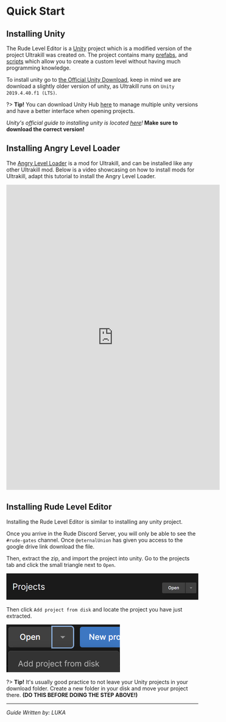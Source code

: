 # Quick Start

## Installing Unity
The Rude Level Editor is a [Unity](https://unity.com) project which is a modified version of the project Ultrakill was created on. The project contains many [prefabs](https://docs.unity3d.com/2019.4/Documentation/Manual/Prefabs.html), and [scripts](https://docs.unity3d.com/Manual/ScriptingSection.html) which allow you to create a custom level without having much programming knowledge.

To install unity go to [the Official Unity Download](https://unity.com/releases/editor/whats-new/2019.4.40), keep in mind we are download a slightly older version of unity, as Ultrakill runs on `Unity 2019.4.40.f1 (LTS)`.

?> **Tip!** You can download Unity Hub [here](https://unity.com/download) to manage multiple unity versions and have a better interface when opening projects. 

*Unity's official guide to installing unity is located [here](https://learn.unity.com/tutorial/install-the-unity-hub-and-editor)!* **Make sure to download the correct version!**

## Installing Angry Level Loader

The [Angry Level Loader](https://thunderstore.io/c/ultrakill/p/EternalsTeam/AngryLevelLoader/) is a mod for Ultrakill, and can be installed like any other Ultrakill mod. Below is a video showcasing on how to install mods for Ultrakill, adapt this tutorial to install the Angry Level Loader.


<iframe width="560" height="800" src="https://www.youtube.com/embed/rhMKhFNtiNA?si=gD4fHMFTU6gORbg2" title="YouTube video player" frameborder="" allow="accelerometer; autoplay; clipboard-write; encrypted-media; gyroscope; picture-in-picture; web-share" allowfullscreen></iframe>

## Installing Rude Level Editor

Installing the Rude Level Editor is similar to installing any unity project.

Once you arrive in the Rude Discord Server, you will only be able to see the `#rude-gates` channel. Once `@eternalUnion` has given you access to the google drive link download the file.

Then, extract the zip, and import the project into unity. Go to the projects tab and click the small triangle next to `Open`.

![Open project button.](image.png)

Then click `Add project from disk` and locate the project you have just extracted. 

![Add project from disk button.](image-1.png)

?> **Tip!** It's usually good practice to not leave your Unity projects in your download folder. Create a new folder in your disk and move your project there. **(DO THIS BEFORE DOING THE STEP ABOVE!)**

---
*Guide Written by: LUKA*

